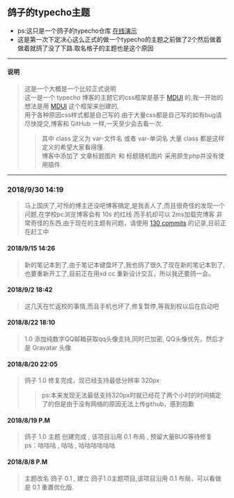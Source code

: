 ## 鸽子的typecho主题
+ ps:这只是一个鸽子的typecho仓库 <a href="http://bbs.funnyli.cn">在线演示</a>
+ 这是第一次下定决心这么正式的做一个typecho的主题之前做了2个然后做着做着就鸽了没了下路.取名格子的主题也是这个原因
* * *
#### 说明
[MDUI]:https://www.mdui.org/
> 这是一个大概是一个比较正式说明<br/>
> 这一是一个 typecho 博客的主题它的css框架是基于 [MDUI] 的,我一开始的想法是用 [MDUI] 这个框架来创建的,<br/>
> 用于各种原因css样式都是自己写的.由于大量css都是自己写的如有bug请尽快提交,博客和 GitHub 一样,一天至少会去看一次.<br/>
>> 其中 class 定义为 var-文件名 或者 var-单词名 大量 class 都是这样定义的希望大家看得懂.<br/>
>> 博客中添加了 文章标题图片 和 标题随机图片 采用原生php并没有使用插件.<br/>
* * *
### 2018/9/30 14:19
> 马上国庆了,可怜的博主还没吧博客搞定,是我丢人了,而且很奇怪的发现一个问题,在学校pc浏览博客会有 10s 的红线 而手机却可以 2ms加载完博客
> 非常奇怪的东西,由于现在的主题有问题，请使用 <a href="https://github.com/Funny002/Typecho/tree/0f6f68b438cd9b44def6c43f76ecbeba40a038fa">130 commits</a> 的记录,目前正在赶工中
#### 2018/9/15 14:26
> 新的笔记本到了,由于笔记本键盘坏了,我也鸽了很久了现在新的笔记本到了,也要重新开工了,目前正在用xd cc 重新设计交互，所以我还要鸽一会。

#### 2018/9/2  18:42
> 这几天在忙返校的事情,而且手机也坏了,修复暂停,等我到校以后在启动吧

#### 2018/8/22 18:10
> 1.0 添加纯数字QQ邮箱获取qq头像支持,同时已加密,
> QQ头像优先，然后才是 Gravatar 头像

#### 2018/8/20 22:05
> 鸽子 1.0 修复完成，现已经支持最低分辨率 320px 
> > ps:本来发现无法最低支持320px时就已经花了两个小时的时间搞定了的但是由于没有网络的原因无法上传github，感到抱歉

#### 2018/8/19 P.M
> 鸽子 1.0 主题 创建完成 , 该项目沿用 0.1 布局 , 预留大量BUG等待修复
> ps：咕咕咕 , 咕咕 , 咕咕咕咕咕咕 

#### 2018/8/8 P.M
> 主题改名 鸽子 0.1 , 建立 鸽子1.0主题项目,该项目沿用 0.1 布局，可以看做是 0.1 重置优化版.
